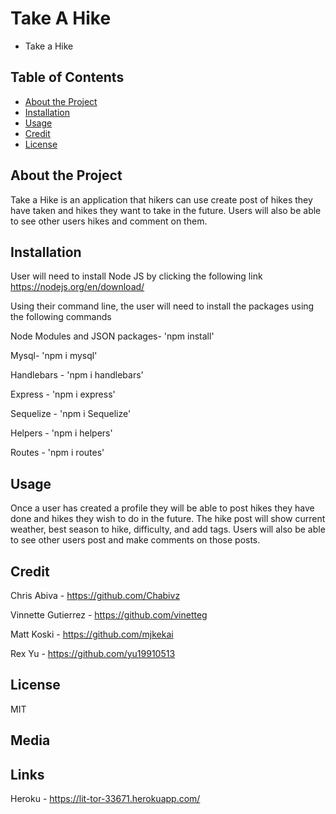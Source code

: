 # Take A Hike

- Take a Hike

## Table of Contents

- [About the Project](#about-the-project)
- [Installation](#installation)
- [Usage](#usage)
- [Credit](#credit)
- [License](#license)

## About the Project

Take a Hike is an application that hikers can use create post of hikes they have taken and hikes they want to take in the future. Users will also be able to see other users hikes and comment on them.

## Installation

User will need to install Node JS by clicking the following link https://nodejs.org/en/download/

Using their command line, the user will need to install the packages using the following commands

Node Modules and JSON packages- 'npm install'

Mysql- 'npm i mysql'

Handlebars - 'npm i handlebars'

Express - 'npm i express'

Sequelize - 'npm i Sequelize'

Helpers - 'npm i helpers'

Routes - 'npm i routes'

## Usage

Once a user has created a profile they will be able to post hikes they have done and hikes they wish to do in the future. The hike post will show current weather, best season to hike, difficulty, and add tags. Users will also be able to see other users post and make comments on those posts.

## Credit

Chris Abiva - https://github.com/Chabivz

Vinnette Gutierrez - https://github.com/vinetteg

Matt Koski - https://github.com/mjkekai

Rex Yu - https://github.com/yu19910513

## License

MIT

## Media

## Links

Heroku - https://lit-tor-33671.herokuapp.com/
